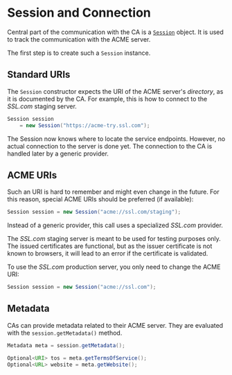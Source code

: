 # Session and Connection

Central part of the communication with the CA is a [`Session`](../acme4j-client/apidocs/org.shredzone.acme4j/org/shredzone/acme4j/Session.html) object. It is used to track the communication with the ACME server.

The first step is to create such a `Session` instance.

## Standard URIs

The `Session` constructor expects the URI of the ACME server's _directory_, as it is documented by the CA. For example, this is how to connect to the _SSL.com_ staging server.

```java
Session session
    = new Session("https://acme-try.ssl.com");
```

The Session now knows where to locate the service endpoints. However, no actual connection to the server is done yet. The connection to the CA is handled later by a generic provider.

## ACME URIs

Such an URI is hard to remember and might even change in the future. For this reason, special ACME URIs should be preferred (if available):

```java
Session session = new Session("acme://ssl.com/staging");
```

Instead of a generic provider, this call uses a specialized _SSL.com_ provider.

The _SSL.com_ staging server is meant to be used for testing purposes only. The issued certificates are functional, but as the issuer certificate is not known to browsers, it will lead to an error if the certificate is validated.

To use the _SSL.com_ production server, you only need to change the ACME URI:

```java
Session session = new Session("acme://ssl.com");
```

## Metadata

CAs can provide metadata related to their ACME server. They are evaluated with the `session.getMetadata()` method.

```java
Metadata meta = session.getMetadata();

Optional<URI> tos = meta.getTermsOfService();
Optional<URL> website = meta.getWebsite();
```
